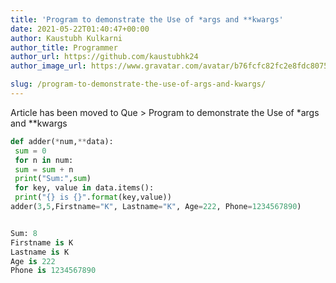 ```yaml
---
title: 'Program to demonstrate the Use of *args and **kwargs'
date: 2021-05-22T01:40:47+00:00
author: Kaustubh Kulkarni
author_title: Programmer
author_url: https://github.com/kaustubhk24
author_image_url: https://www.gravatar.com/avatar/b76fcfc82fc2e8fdc8075636f1735f61?s=200

slug: /program-to-demonstrate-the-use-of-args-and-kwargs/
---
```

Article has been moved to
Que > Program to demonstrate the Use of \*args and \**kwargs

```python title="file.py"
def adder(*num,**data):
 sum = 0
 for n in num:
 sum = sum + n
 print("Sum:",sum)
 for key, value in data.items():
 print("{} is {}".format(key,value))
adder(3,5,Firstname="K", Lastname="K", Age=222, Phone=1234567890)
```

```python title="Output"

Sum: 8
Firstname is K
Lastname is K
Age is 222
Phone is 1234567890
```